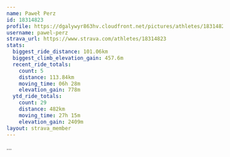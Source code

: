 ```yaml
---
name: Paweł Perz
id: 18314823
profile: https://dgalywyr863hv.cloudfront.net/pictures/athletes/18314823/5244308/1/large.jpg
username: pawel-perz
strava_url: https://www.strava.com/athletes/18314823
stats:
  biggest_ride_distance: 101.06km
  biggest_climb_elevation_gain: 457.6m
  recent_ride_totals:
    count: 5
    distance: 113.84km
    moving_time: 06h 28m
    elevation_gain: 778m
  ytd_ride_totals:
    count: 29
    distance: 482km
    moving_time: 27h 15m
    elevation_gain: 2409m
layout: strava_member
--- 
```

...
